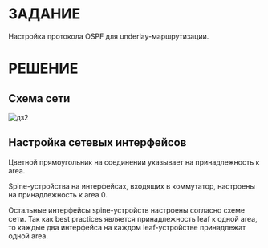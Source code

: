 # ЗАДАНИЕ
Настройка протокола OSPF для underlay-маршрутизации.
# РЕШЕНИЕ

## Схема сети

![дз2](https://user-images.githubusercontent.com/55625869/137805408-314a0271-faa7-4232-8ba0-f295a8ab110c.PNG)

## Настройка сетевых интерфейсов

Цветной прямоугольник на соединении указывает на принадлежность к area.

Spine-устройства на интерфейсах, входящих в коммутатор, настроены на принадлежность к area 0.

Остальные интерфейсы spine-устройств настроены согласно схеме сети.
Так как best practices является принадлежность leaf к одной area, то каждые два интерфейса на каждом leaf-устройстве принадлежат одной area. 
